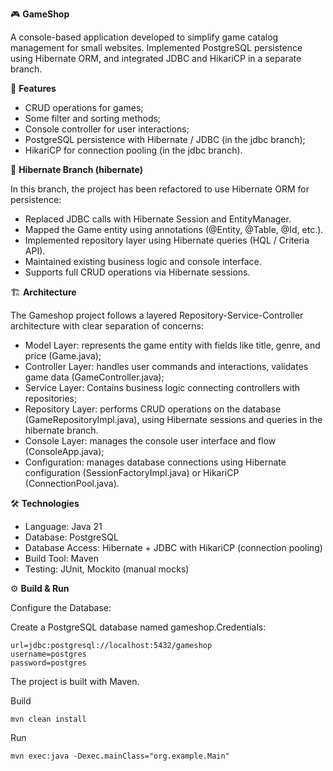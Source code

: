 🎮 **GameShop**

A console-based application developed to simplify game catalog management for small websites. 
Implemented PostgreSQL persistence using Hibernate ORM, and integrated JDBC and HikariCP in a separate branch.

📌 **Features**
+ CRUD operations for games;
+ Some filter and sorting methods;
+ Console controller for user interactions;
+ PostgreSQL persistence with Hibernate / JDBC (in the jdbc branch);
+ HikariCP for connection pooling (in the jdbc branch).

🔄 **Hibernate Branch (hibernate)**

In this branch, the project has been refactored to use Hibernate ORM for persistence:

+ Replaced JDBC calls with Hibernate Session and EntityManager.
+ Mapped the Game entity using annotations (@Entity, @Table, @Id, etc.).
+ Implemented repository layer using Hibernate queries (HQL / Criteria API).
+ Maintained existing business logic and console interface.
+ Supports full CRUD operations via Hibernate sessions.

🏗 **Architecture**

The Gameshop project follows a layered Repository-Service-Controller architecture with clear separation of concerns:

+ Model Layer: represents the game entity with fields like title, genre, and price (Game.java);
+ Controller Layer: handles user commands and interactions, validates game data (GameController.java);
+ Service Layer: Contains business logic connecting controllers with repositories;
+ Repository Layer: performs CRUD operations on the database (GameRepositoryImpl.java), using Hibernate sessions and queries in the hibernate branch.
+ Console Layer: manages the console user interface and flow (ConsoleApp.java);
+ Configuration: manages database connections using Hibernate configuration (SessionFactoryImpl.java) or HikariCP (ConnectionPool.java).

🛠️ **Technologies**
+ Language: Java 21
+ Database: PostgreSQL
+ Database Access: Hibernate + JDBC with HikariCP (connection pooling)
+ Build Tool: Maven
+ Testing: JUnit, Mockito (manual mocks)

⚙️ **Build & Run**

Configure the Database:

Create a PostgreSQL database named gameshop.Credentials:
```
url=jdbc:postgresql://localhost:5432/gameshop
username=postgres
password=postgres
```
The project is built with Maven.

Build
```
mvn clean install
```
Run
```
mvn exec:java -Dexec.mainClass="org.example.Main"
```
